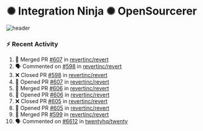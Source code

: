  
<h1 align="center">✺ Integration Ninja ✺ OpenSourcerer</h1>

![header](https://github.com/Nabhag8848/Nabhag8848/assets/65061890/3ecbdaa2-ea2a-4413-a40a-87945f5fb05a)

### :zap: Recent Activity

<!--START_SECTION:activity-->
1. 🎉 Merged PR [#607](https://github.com/revertinc/revert/pull/607) in [revertinc/revert](https://github.com/revertinc/revert)
2. 🗣 Commented on [#598](https://github.com/revertinc/revert/pull/598#issuecomment-2285191278) in [revertinc/revert](https://github.com/revertinc/revert)
3. ❌ Closed PR [#598](https://github.com/revertinc/revert/pull/598) in [revertinc/revert](https://github.com/revertinc/revert)
4. 💪 Opened PR [#607](https://github.com/revertinc/revert/pull/607) in [revertinc/revert](https://github.com/revertinc/revert)
5. 🎉 Merged PR [#606](https://github.com/revertinc/revert/pull/606) in [revertinc/revert](https://github.com/revertinc/revert)
6. 💪 Opened PR [#606](https://github.com/revertinc/revert/pull/606) in [revertinc/revert](https://github.com/revertinc/revert)
7. ❌ Closed PR [#605](https://github.com/revertinc/revert/pull/605) in [revertinc/revert](https://github.com/revertinc/revert)
8. 💪 Opened PR [#605](https://github.com/revertinc/revert/pull/605) in [revertinc/revert](https://github.com/revertinc/revert)
9. 🎉 Merged PR [#599](https://github.com/revertinc/revert/pull/599) in [revertinc/revert](https://github.com/revertinc/revert)
10. 🗣 Commented on [#6612](https://github.com/twentyhq/twenty/issues/6612#issuecomment-2282845242) in [twentyhq/twenty](https://github.com/twentyhq/twenty)
<!--END_SECTION:activity-->

  



